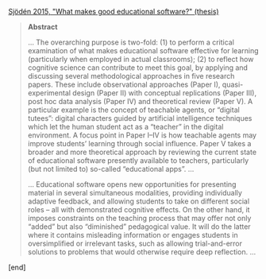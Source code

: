 [Sjödén 2015, "What makes good educational software?" (thesis)](https://lup.lub.lu.se/search/publication/7991505)

> **Abstract**
>
> ... The overarching purpose is two-fold: (1) to perform a critical examination of what makes educational software effective for learning (particularly when employed in actual classrooms); (2) to reflect how cognitive science can contribute to meet this goal, by applying and discussing several methodological approaches in five research papers. These include observational approaches (Paper I), quasi-experimental design (Paper II) with conceptual replications (Paper III), post hoc data analysis (Paper IV) and theoretical review (Paper V). A particular example is the concept of teachable agents, or “digital tutees”: digital characters guided by artificial intelligence techniques which let the human student act as a “teacher” in the digital environment. A focus point in Paper I–IV is how teachable agents may improve students’ learning through social influence. Paper V takes a broader and more theoretical approach by reviewing the current state of educational software presently available to teachers, particularly (but not limited to) so-called “educational apps”. ...
> 
> ... Educational software opens new opportunities for presenting material in several simultaneous modalities, providing individually adaptive feedback, and allowing students to take on different social roles – all with demonstrated cognitive effects. On the other hand, it imposes constraints on the teaching process that may offer not only “added” but also “diminished” pedagogical value. It will do the latter where it contains misleading information or engages students in oversimplified or irrelevant tasks, such as allowing trial-and-error solutions to problems that would otherwise require deep reflection. ...

[end]
